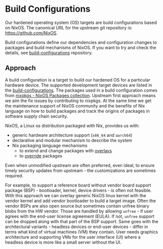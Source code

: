 # Build Configurations

Our hardened operating system (OS) targets are build configurations based on NixOS. The canonical URL for the upstream git repository is: https://github.com/NixOS.

Build configurations define our dependencies and configuration changes to packages and build mechanisms of NixOS. If you want to try and check the details, see [build-configurations](https://github.com/tiiuae/build-configurations/) repository.

## Approach

A build configuration is a target to build our hardened OS for a particular hardware device. The supported development target devices are listed in the [build-configurations](https://github.com/tiiuae/build-configurations/). The packages used in a build configuration comes from [nixpkgs - NixOS Packages collection](https://github.com/NixOS/nixpkgs). Upstream first approach means we aim the fix issues by contributing to nixpkgs. At the same time we get the maintenance support of NixOS community and the benefits of Nix language on how to build packages and track the origins of packages in software supply chain security.

NixOS, a Linux os distribution packaged with Nix, provides us with:
- generic hardware architecture support (``x86_64`` and ``aarch64``)
- declarative and modular mechanism to describe the system
- Nix packaging language mechanisms
  - to extend and change packages with [overlays](https://nixos.wiki/wiki/Overlays)
  - to [override](https://nixos.org/guides/nix-pills/override-design-pattern.html) packages

Even when unmodified upstream are often preferred, even ideal, to ensure timely security updates from upstream - the customizations are sometimes required.

For example, to support a reference board without vendor board support package (BSP) - bootloader, kernel, device drivers - is often not feasible. With this approach we can overlay generic NixOS linux kernel with the vendor kernel and add vendor bootloader to build a target image. Often the vendor BSPs are also open source but sometimes contain unfree binary blobs from the HW vendor. Those are handled by allowing ``unfree`` - if user agrees with the end-user license agreement (EULA). If not, ``unfree`` support can be dropped along with that part of the BSP support. Same goes with the architectural variants - headless devices or end-user devices - differ in terms what kind of virtual machines (VM) they contain. User needs graphics architecture and supporting VMs for the user interface (UI) where a headless device is more like a small server without the UI.
